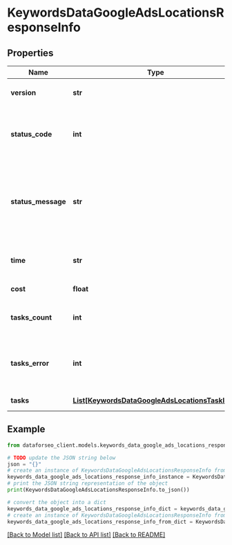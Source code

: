 # KeywordsDataGoogleAdsLocationsResponseInfo


## Properties

Name | Type | Description | Notes
------------ | ------------- | ------------- | -------------
**version** | **str** | the current version of the API | [optional] 
**status_code** | **int** | general status code you can find the full list of the response codes here | [optional] 
**status_message** | **str** | general informational message you can find the full list of general informational messages here | [optional] 
**time** | **str** | total execution time, seconds | [optional] 
**cost** | **float** | total tasks cost, USD | [optional] 
**tasks_count** | **int** | the number of tasks in the tasks array | [optional] 
**tasks_error** | **int** | the number of tasks in the tasks array returned with an error | [optional] 
**tasks** | [**List[KeywordsDataGoogleAdsLocationsTaskInfo]**](KeywordsDataGoogleAdsLocationsTaskInfo.md) | array of tasks | [optional] 

## Example

```python
from dataforseo_client.models.keywords_data_google_ads_locations_response_info import KeywordsDataGoogleAdsLocationsResponseInfo

# TODO update the JSON string below
json = "{}"
# create an instance of KeywordsDataGoogleAdsLocationsResponseInfo from a JSON string
keywords_data_google_ads_locations_response_info_instance = KeywordsDataGoogleAdsLocationsResponseInfo.from_json(json)
# print the JSON string representation of the object
print(KeywordsDataGoogleAdsLocationsResponseInfo.to_json())

# convert the object into a dict
keywords_data_google_ads_locations_response_info_dict = keywords_data_google_ads_locations_response_info_instance.to_dict()
# create an instance of KeywordsDataGoogleAdsLocationsResponseInfo from a dict
keywords_data_google_ads_locations_response_info_from_dict = KeywordsDataGoogleAdsLocationsResponseInfo.from_dict(keywords_data_google_ads_locations_response_info_dict)
```
[[Back to Model list]](../README.md#documentation-for-models) [[Back to API list]](../README.md#documentation-for-api-endpoints) [[Back to README]](../README.md)


